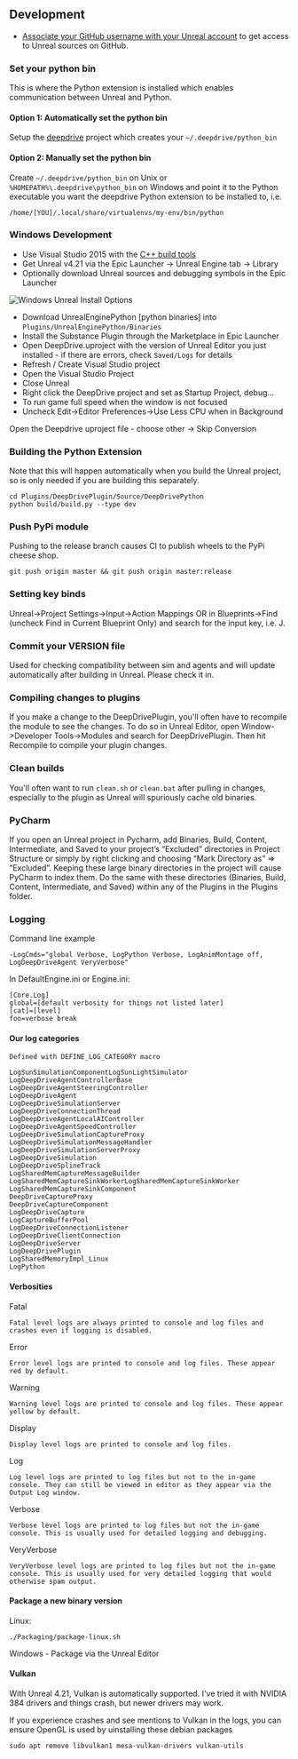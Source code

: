 
## Development

- [Associate your GitHub username with your Unreal account](https://www.unrealengine.com/en-US/ue4-on-github) to get access to Unreal sources on GitHub. 

### Set your python bin

This is where the Python extension is installed which enables communication between Unreal and Python.

#### Option 1: Automatically set the python bin 

Setup the [deepdrive](https://github.com/deepdrive/deepdrive) project which creates your `~/.deepdrive/python_bin`

#### Option 2: Manually set the python bin 

Create `~/.deepdrive/python_bin` on Unix or `%HOMEPATH%\.deepdrive\python_bin` on Windows and point it to the Python executable you want the deepdrive Python extension to be installed to, i.e. 

```
/home/[YOU]/.local/share/virtualenvs/my-env/bin/python
```

### Windows Development

- Use Visual Studio 2015 with the [C++ build tools](https://stackoverflow.com/a/31955339)
- Get Unreal v4.21 via the Epic Launcher -> Unreal Engine tab -> Library
- Optionally download Unreal sources and debugging symbols in the Epic Launcher

![Windows Unreal Install Options](https://i.imgur.com/Khxc6HV.jpg)

- Download UnrealEnginePython [python binaries] into `Plugins/UnrealEnginePython/Binaries`
- Install the Substance Plugin through the Marketplace in Epic Launcher
- Open DeepDrive.uproject with the version of Unreal Editor you just installed - if there are errors, check `Saved/Logs` for details
- Refresh / Create Visual Studio project
- Open the Visual Studio Project
- Close Unreal
- Right click the DeepDrive project and set as Startup Project, debug...
- To run game full speed when the window is not focused
- Uncheck Edit->Editor Preferences->Use Less CPU when in Background


Open the Deepdrive uproject file - choose other -> Skip Conversion

### Building the Python Extension

Note that this will happen automatically when you build the Unreal project, so is only needed if you are building this separately.

```
cd Plugins/DeepDrivePlugin/Source/DeepDrivePython
python build/build.py --type dev
```


### Push PyPi module

Pushing to the release branch causes CI to publish wheels to the PyPi cheese shop.

`git push origin master && git push origin master:release`

### Setting key binds

Unreal->Project Settings->Input->Action Mappings OR in Blueprints->Find (uncheck Find in Current Blueprint Only) and search for the input key, i.e. J.

### Commit your VERSION file

Used for checking compatibility between sim and agents and will update automatically after building in Unreal. Please check it in.

### Compiling changes to plugins

If you make a change to the DeepDrivePlugin, you'll often have to recompile the module to see the changes.
To do so in Unreal Editor, open Window->Developer Tools->Modules and search for DeepDrivePlugin.
Then hit Recompile to compile your plugin changes.

### Clean builds

You'll often want to run `clean.sh` or `clean.bat` after pulling in changes, especially to the plugin as Unreal will spuriously cache old binaries.

### PyCharm

If you open an Unreal project in Pycharm, add Binaries, Build, Content, Intermediate, and Saved to your project’s “Excluded” directories in Project Structure or simply by right clicking and choosing “Mark Directory as” => “Excluded”. Keeping these large binary directories in the project will cause PyCharm to index them. Do the same with these directories (Binaries, Build, Content, Intermediate, and Saved) within any of the Plugins in the Plugins folder.

### Logging

Command line example

```
-LogCmds="global Verbose, LogPython Verbose, LogAnimMontage off, LogDeepDriveAgent VeryVerbose"
```

In DefaultEngine.ini or Engine.ini:

```
[Core.Log]
global=[default verbosity for things not listed later]
[cat]=[level]
foo=verbose break
```

#### Our log categories

    Defined with DEFINE_LOG_CATEGORY macro

```
LogSunSimulationComponentLogSunLightSimulator
LogDeepDriveAgentControllerBase
LogDeepDriveAgentSteeringController
LogDeepDriveAgent
LogDeepDriveSimulationServer
LogDeepDriveConnectionThread
LogDeepDriveAgentLocalAIController
LogDeepDriveAgentSpeedController
LogDeepDriveSimulationCaptureProxy
LogDeepDriveSimulationMessageHandler
LogDeepDriveSimulationServerProxy
LogDeepDriveSimulation
LogDeepDriveSplineTrack
LogSharedMemCaptureMessageBuilder
LogSharedMemCaptureSinkWorkerLogSharedMemCaptureSinkWorker
LogSharedMemCaptureSinkComponent
DeepDriveCaptureProxy
DeepDriveCaptureComponent
LogDeepDriveCapture
LogCaptureBufferPool
LogDeepDriveConnectionListener
LogDeepDriveClientConnection
LogDeepDriveServer
LogDeepDrivePlugin
LogSharedMemoryImpl_Linux
LogPython
```


#### Verbosities

Fatal

    Fatal level logs are always printed to console and log files and crashes even if logging is disabled.

Error

    Error level logs are printed to console and log files. These appear red by default.

Warning

    Warning level logs are printed to console and log files. These appear yellow by default.

Display

    Display level logs are printed to console and log files.

Log

    Log level logs are printed to log files but not to the in-game console. They can still be viewed in editor as they appear via the Output Log window.

Verbose

    Verbose level logs are printed to log files but not the in-game console. This is usually used for detailed logging and debugging.

VeryVerbose

    VeryVerbose level logs are printed to log files but not the in-game console. This is usually used for very detailed logging that would otherwise spam output.


#### Package a new binary version

Linux:
```
./Packaging/package-linux.sh
```

Windows - Package via the Unreal Editor


#### Vulkan

With Unreal 4.21, Vulkan is automatically supported. I've tried it with NVIDIA 384 drivers and things crash, but newer drivers may work.

If you experience crashes and see mentions to Vulkan in the logs, you can ensure OpenGL is used by uinstalling these debian packages

```
sudo apt remove libvulkan1 mesa-vulkan-drivers vulkan-utils
```